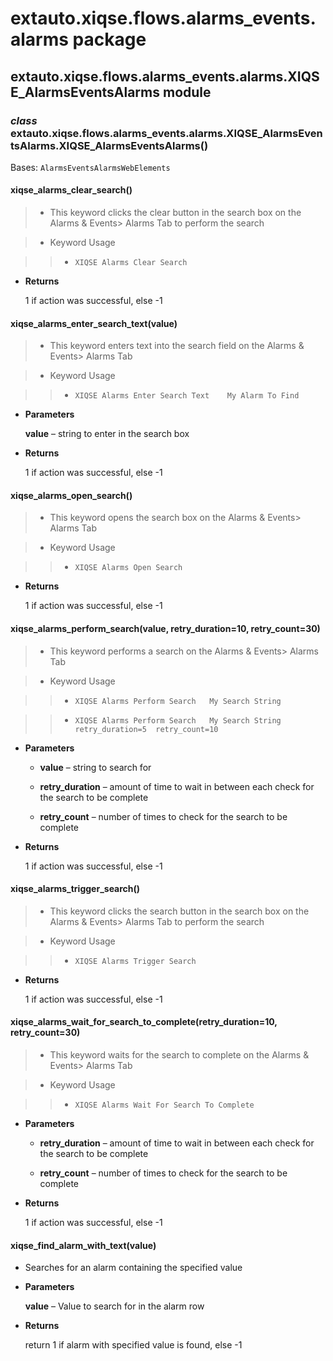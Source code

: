 # extauto.xiqse.flows.alarms_events.alarms package

## extauto.xiqse.flows.alarms_events.alarms.XIQSE_AlarmsEventsAlarms module


### _class_ extauto.xiqse.flows.alarms_events.alarms.XIQSE_AlarmsEventsAlarms.XIQSE_AlarmsEventsAlarms()
Bases: `AlarmsEventsAlarmsWebElements`


#### xiqse_alarms_clear_search()
> 
> * This keyword clicks the clear button in the search box on the Alarms & Events> Alarms Tab to perform the search


> * Keyword Usage

> > 
> > * `XIQSE Alarms Clear Search`


* **Returns**

    1 if action was successful, else -1



#### xiqse_alarms_enter_search_text(value)
> 
> * This keyword enters text into the search field on the Alarms & Events> Alarms Tab


> * Keyword Usage

> > 
> > * `XIQSE Alarms Enter Search Text    My Alarm To Find`


* **Parameters**

    **value** – string to enter in the search box



* **Returns**

    1 if action was successful, else -1



#### xiqse_alarms_open_search()
> 
> * This keyword opens the search box on the Alarms & Events> Alarms Tab


> * Keyword Usage

> > 
> > * `XIQSE Alarms Open Search`


* **Returns**

    1 if action was successful, else -1



#### xiqse_alarms_perform_search(value, retry_duration=10, retry_count=30)
> 
> * This keyword performs a search on the Alarms & Events> Alarms Tab


> * Keyword Usage

> > 
> > * `XIQSE Alarms Perform Search   My Search String`


> > * `XIQSE Alarms Perform Search   My Search String  retry_duration=5  retry_count=10`


* **Parameters**

    
    * **value** – string to search for


    * **retry_duration** – amount of time to wait in between each check for the search to be complete


    * **retry_count** – number of times to check for the search to be complete



* **Returns**

    1 if action was successful, else -1



#### xiqse_alarms_trigger_search()
> 
> * This keyword clicks the search button in the search box on the Alarms & Events> Alarms Tab to perform the search


> * Keyword Usage

> > 
> > * `XIQSE Alarms Trigger Search`


* **Returns**

    1 if action was successful, else -1



#### xiqse_alarms_wait_for_search_to_complete(retry_duration=10, retry_count=30)
> 
> * This keyword waits for the search to complete on the Alarms & Events> Alarms Tab


> * Keyword Usage

> > 
> > * `XIQSE Alarms Wait For Search To Complete`


* **Parameters**

    
    * **retry_duration** – amount of time to wait in between each check for the search to be complete


    * **retry_count** – number of times to check for the search to be complete



* **Returns**

    1 if action was successful, else -1



#### xiqse_find_alarm_with_text(value)

* Searches for an alarm containing the specified value


* **Parameters**

    **value** – Value to search for in the alarm row



* **Returns**

    return 1 if alarm with specified value is found, else -1
